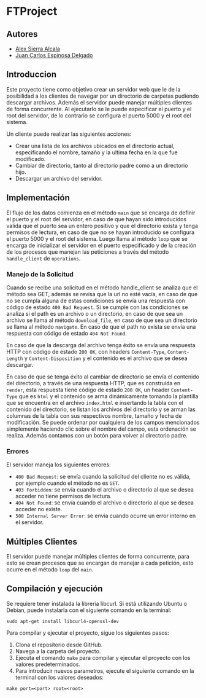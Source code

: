 # FTProject

## Autores

- [Alex Sierra Alcala](https://github.com/alexsierra45)
- [Juan Carlos Espinosa Delgado](https://github.com/Jky45)

## Introduccion

Este proyecto tiene como objetivo crear un servidor web que le de la posibilidad a los clientes de navegar por un directorio de carpetas pudiendo descargar archivos. Además el servidor puede manejar múltiples clientes de forma concurrente.
Al ejecutarlo se le puede especificar el puerto y el root del servidor, de lo contrario se configura el puerto 5000 y el root del sistema.

Un cliente puede realizar las siguientes acciones:
* Crear una lista de los archivos ubicados en el directorio actual, especificando el nombre, tamaño y la ultima fecha en la que fue modificado.
* Cambiar de directorio, tanto al directorio padre como a un directorio hijo.
* Descargar un archivo del servidor.

## Implementación

El flujo de los datos comienza en el método `main` que se encarga de definir el puerto y el root del servidor, en caso de que hayan sido introducidos valida que el puerto sea un entero positivo y que el directorio exista y tenga permisos de lectura, en caso de que no se hayan introducido se configura el puerto 5000 y el root del sistema.
Luego llama al método `loop` que se encarga de inicializar el servidor en el puerto especificado y de la creación de los procesos que manejan las peticiones a través del método `handle_client` de `operations`.

### Manejo de la Solicitud
Cuando se recibe una solicitud en el método handle_client se analiza que el método sea GET, además se revisa que la url no esté vacía, 
en caso de que no se cumpla alguna de estas condiciones se envía una respuesta con código de estado `400 Bad Request`. Si se cumple con las condiciones se analiza si el path es un archivo o un directorio, en caso de que sea un archivo se llama al método `download_file`, en caso de que sea un directorio se llama al método `navigate`. En caso de que el path no exista se envía una respuesta con código de estado `404 Not Found`.

En caso de que la descarga del archivo tenga éxito se envía una respuesta HTTP con código de estado `200 OK`, con headers `Content-Type`, `Content-Length` y `Content-Disposition` y el contenido es el archivo que se desea descargar.

En caso de que se tenga éxito al cambiar de directorio se envía el contenido del directorio, a través de una respuesta HTTP, que es construida en `render`, esta respuesta tiene código de estado `200 OK`,
un header `Content-Type` que es `html` y el contenido se arma dinámicamente tomando la plantilla que se encuentra en el archivo `index.html` e insertando la tabla con el contenido del directorio, se listan los archivos del directorio y se arman las columnas de la tabla con sus respectivos nombre, tamaño y fecha de modificación.
Se puede ordenar por cualquiera de los campos mencionados simplemente haciendo clic sobre el nombre del campo, esta ordenación se realiza. Además contamos con un botón para volver al directorio padre.

### Errores

El servidor maneja los siguientes errores:

- `400 Bad Request`: se envía cuando la solicitud del cliente no es válida, por ejemplo cuando el método no es `GET`.
- `403 Forbidden`: se envía cuando el archivo o directorio al que se desea acceder no tiene permisos de lectura.
- `404 Not Found`: se envía cuando el archivo o directorio al que se desea acceder no existe.
- `500 Internal Server Error`: se envía cuando ocurre un error interno en el servidor.

## Múltiples Clientes

El servidor puede manejar múltiples clientes de forma concurrente, para esto se crean procesos que se encargan de manejar a cada petición, esto ocurre en el método `loop` del `main`.

## Compilación y ejecución

Se requiere tener instalada la libreria libcurl. Si está utilizando Ubuntu o Debian, puede instalarla con el siguiente comando en la terminal:

```
sudo apt-get install libcurl4-openssl-dev
```

Para compilar y ejecutar el proyecto, sigue los siguientes pasos:

1. Clona el repositorio desde GitHub.
2. Navega a la carpeta del proyecto.
3. Ejecuta el comando `make` para compilar y ejecutar el proyecto con los valores predeterminados.
4. Para introducir nuevos parametros, ejecute el siguiente comando en la terminal con los valores deseados:

```
make port=<port> root=<root>
```